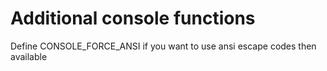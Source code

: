 # Additional console functions
Define CONSOLE_FORCE_ANSI if you want to use ansi escape codes then available